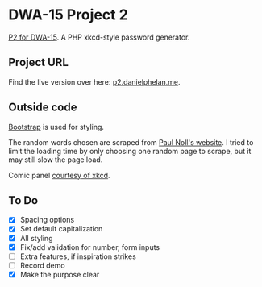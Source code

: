 # DWA-15 Project 2

[P2 for DWA-15](http://dwa15.com/Projects/P2). A PHP xkcd-style password generator.

## Project URL

Find the live version over here: [p2.danielphelan.me](http://p2.danielphelan.me).

## Outside code

[Bootstrap](https://getbootstrap.com/) is used for styling.

The random words chosen are scraped from [Paul Noll's website](http://www.paulnoll.com/Books/Clear-English/). I tried to limit the loading time by only choosing one random page to scrape, but it may still slow the page load.

Comic panel [courtesy of xkcd](https://xkcd.com/936/).

## To Do

- [x] Spacing options
- [x] Set default capitalization
- [x] All styling
- [x] Fix/add validation for number, form inputs
- [ ] Extra features, if inspiration strikes
- [ ] Record demo
- [x] Make the purpose clear
